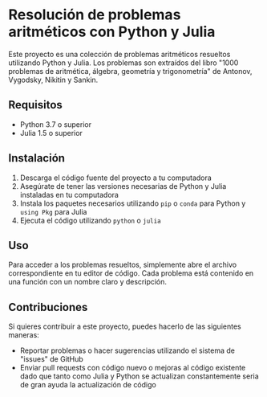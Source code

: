 # Resolución de problemas aritméticos con Python y Julia

Este proyecto es una colección de problemas aritméticos resueltos utilizando Python y Julia. Los problemas son extraídos del libro "1000 problemas de aritmética, álgebra, geometría y trigonometría" de Antonov, Vygodsky, Nikitin y Sankin.

## Requisitos

- Python 3.7 o superior
- Julia 1.5 o superior

## Instalación

1. Descarga el código fuente del proyecto a tu computadora
2. Asegúrate de tener las versiones necesarias de Python y Julia instaladas en tu computadora
3. Instala los paquetes necesarios utilizando `pip` o `conda` para Python y `using Pkg` para Julia
4. Ejecuta el código utilizando `python` o `julia`

## Uso

Para acceder a los problemas resueltos, simplemente abre el archivo correspondiente en tu editor de código. Cada problema está contenido en una función con un nombre claro y descripción.

## Contribuciones

Si quieres contribuir a este proyecto, puedes hacerlo de las siguientes maneras:

- Reportar problemas o hacer sugerencias utilizando el sistema de "issues" de GitHub
- Enviar pull requests con código nuevo o mejoras al código existente dado que tanto como Julia y Python se actualizan constantemente seria de gran ayuda la actualización de código
